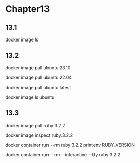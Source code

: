 # Chapter13

## 13.1

docker image ls

## 13.2

docker image pull ubuntu:23.10

docker image pull ubuntu:22.04

docker image pull ubuntu:latest

docker image ls ubuntu

## 13.3

docker image pull ruby:3.2.2

docker image inspect ruby:3.2.2

docker container run --rm ruby:3.2.2 printenv RUBY_VERSION

docker container run --rm --interactive --tty ruby:3.2.2

